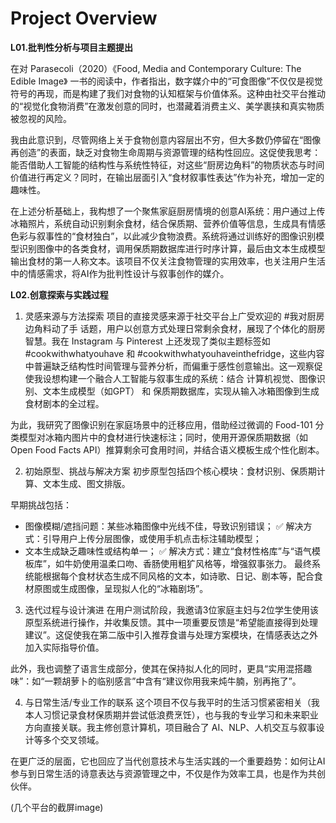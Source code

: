 # Project Overview

**L01.批判性分析与项目主题提出**

在对 Parasecoli（2020）《Food, Media and Contemporary Culture: The Edible Image》 一书的阅读中，作者指出，数字媒介中的“可食图像”不仅仅是视觉符号的再现，而是构建了我们对食物的认知框架与价值体系。这种由社交平台推动的“视觉化食物消费”在激发创意的同时，也潜藏着消费主义、美学裹挟和真实物质被忽视的风险。

我由此意识到，尽管网络上关于食物创意内容层出不穷，但大多数仍停留在“图像再创造”的表面，缺乏对食物生命周期与资源管理的结构性回应。这促使我思考：能否借助人工智能的结构性与系统性特征，对这些“厨房边角料”的物质状态与时间价值进行再定义？同时，在输出层面引入“食材叙事性表达”作为补充，增加一定的趣味性。

在上述分析基础上，我构想了一个聚焦家庭厨房情境的创意AI系统：用户通过上传冰箱照片，系统自动识别剩余食材，结合保质期、营养价值等信息，生成具有情感色彩与叙事性的“食材独白”，以此减少食物浪费。系统将通过训练好的图像识别模型识别图像中的各类食材，调用保质期数据库进行时序计算，最后由文本生成模型输出食材的第一人称文本。该项目不仅关注食物管理的实用效率，也关注用户生活中的情感需求，将AI作为批判性设计与叙事创作的媒介。

**L02.创意探索与实践过程**

1. 灵感来源与方法探索
项目的直接灵感来源于社交平台上广受欢迎的 #我对厨房边角料动了手 话题，用户以创意方式处理日常剩余食材，展现了个体化的厨房智慧。我在 Instagram 与 Pinterest 上还发现了类似主题标签如 #cookwithwhatyouhave 和 #cookwithwhatyouhaveinthefridge，这些内容中普遍缺乏结构性时间管理与营养分析，而偏重于感性创意输出。这一观察促使我设想构建一个融合人工智能与叙事生成的系统：结合 计算机视觉、图像识别、文本生成模型（如GPT） 和 保质期数据库，实现从输入冰箱图像到生成食材剧本的全过程。

为此，我研究了图像识别在家庭场景中的迁移应用，借助经过微调的 Food-101 分类模型对冰箱内图片中的食材进行快速标注；同时，使用开源保质期数据（如 Open Food Facts API）推算剩余可食用时间，并结合语义模板生成个性化剧本。

2. 初始原型、挑战与解决方案
初步原型包括四个核心模块：食材识别、保质期计算、文本生成、图文排版。

早期挑战包括：

 - 图像模糊/遮挡问题：某些冰箱图像中光线不佳，导致识别错误；
✅ 解决方式：引导用户上传分层图像，或使用手机点击标注辅助模型；
 - 文本生成缺乏趣味性或结构单一；
✅ 解决方式：建立“食材性格库”与“语气模板库”，如牛奶使用温柔口吻、香肠使用粗犷风格等，增强叙事张力。
最终系统能根据每个食材状态生成不同风格的文本，如诗歌、日记、剧本等，配合食材原图或生成图像，呈现拟人化的“冰箱剧场”。

3. 迭代过程与设计演进
在用户测试阶段，我邀请3位家庭主妇与2位学生使用该原型系统进行操作，并收集反馈。其中一项重要反馈是“希望能直接得到处理建议”。这促使我在第二版中引入推荐食谱与处理方案模块，在情感表达之外加入实际指导价值。

此外，我也调整了语言生成部分，使其在保持拟人化的同时，更具“实用混搭趣味”：如“一颗胡萝卜的临别感言”中含有“建议你用我来炖牛腩，别再拖了”。

4. 与日常生活/专业工作的联系
这个项目不仅与我平时的生活习惯紧密相关（我本人习惯记录食材保质期并尝试低浪费烹饪），也与我的专业学习和未来职业方向直接关联。我主修创意计算机，项目融合了 AI、NLP、人机交互与叙事设计等多个交叉领域。

在更广泛的层面，它也回应了当代创意技术与生活实践的一个重要趋势：如何让AI参与到日常生活的诗意表达与资源管理之中，不仅是作为效率工具，也是作为共创伙伴。

(几个平台的截屏image)

